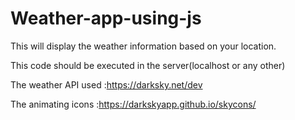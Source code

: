 # Weather-app-using-js
This will display the weather information based on your location.

This code should be executed in the server(localhost or any other)

The weather API used :https://darksky.net/dev

The animating icons :https://darkskyapp.github.io/skycons/

